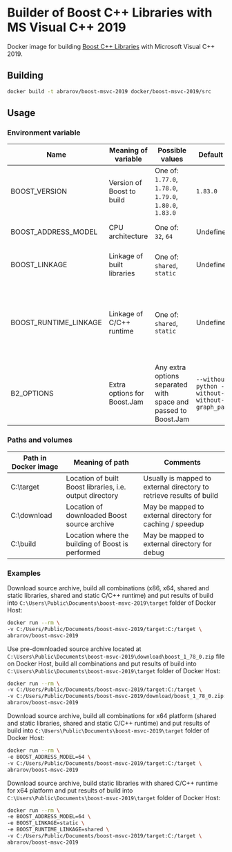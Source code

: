 # Builder of Boost C++ Libraries with MS Visual C++ 2019

Docker image for building [Boost C++ Libraries](http://www.boost.org/) with Microsoft Visual C++ 2019.

## Building

```bash
docker build -t abrarov/boost-msvc-2019 docker/boost-msvc-2019/src
```

## Usage

### Environment variable

| Name | Meaning of variable | Possible values | Default value | Comments |
|------|---------------------|-----------------|---------------|----------|
| BOOST_VERSION | Version of Boost to build | One of: `1.77.0`, `1.78.0`, `1.79.0`, `1.80.0`, `1.83.0` | `1.83.0` | |
| BOOST_ADDRESS_MODEL | CPU architecture | One of: `32`, `64` | Undefined | When undefined then both `64` and `32` (in the same order) are built |
| BOOST_LINKAGE | Linkage of built libraries | One of: `shared`, `static` | Undefined | When undefined then both `shared` and `static` (in the same order) are built |
| BOOST_RUNTIME_LINKAGE | Linkage of C/C++ runtime | One of: `shared`, `static` | Undefined | When undefined then both `shared` and `static` (in the same order) are built, when `BOOST_LINKAGE` is `shared` then `static` value of `BOOST_RUNTIME_LINKAGE` is ignored |
| B2_OPTIONS | Extra options for Boost.Jam | Any extra options separated with space and passed to Boost.Jam | `--without-python --without-mpi --without-graph_parallel` | | 

### Paths and volumes

| Path in Docker image | Meaning of path | Comments |
|----------------------|-----------------|----------|
| C:\target | Location of built Boost libraries, i.e. output directory | Usually is mapped to external directory to retrieve results of build |
| C:\download | Location of downloaded Boost source archive | May be mapped to external directory for caching / speedup |
| C:\build | Location where the building of Boost is performed | May be mapped to external directory for debug |

### Examples

Download source archive, build all combinations (x86, x64, shared and static libraries, shared and static C/C++ runtime) 
and put results of build into `C:\Users\Public\Documents\boost-msvc-2019\target` folder of Docker Host:

```bash
docker run --rm \
-v C:/Users/Public/Documents/boost-msvc-2019/target:C:/target \
abrarov/boost-msvc-2019
```

Use pre-downloaded source archive located at `C:\Users\Public\Documents\boost-msvc-2019\download\boost_1_78_0.zip` file 
on Docker Host, build all combinations and put results of build into `C:\Users\Public\Documents\boost-msvc-2019\target` 
folder of Docker Host:

```bash
docker run --rm \
-v C:/Users/Public/Documents/boost-msvc-2019/target:C:/target \
-v C:/Users/Public/Documents/boost-msvc-2019/download/boost_1_78_0.zip:C:/download/boost_1_78_0.zip \
abrarov/boost-msvc-2019
```

Download source archive, build all combinations for x64 platform (shared and static libraries, shared and static C/C++ runtime) 
and put results of build into `C:\Users\Public\Documents\boost-msvc-2019\target` folder of Docker Host:

```bash
docker run --rm \
-e BOOST_ADDRESS_MODEL=64 \
-v C:/Users/Public/Documents/boost-msvc-2019/target:C:/target \
abrarov/boost-msvc-2019
```

Download source archive, build static libraries with shared C/C++ runtime for x64 platform and put results of build into 
`C:\Users\Public\Documents\boost-msvc-2019\target` folder of Docker Host:

```bash
docker run --rm \
-e BOOST_ADDRESS_MODEL=64 \
-e BOOST_LINKAGE=static \
-e BOOST_RUNTIME_LINKAGE=shared \
-v C:/Users/Public/Documents/boost-msvc-2019/target:C:/target \
abrarov/boost-msvc-2019
```
